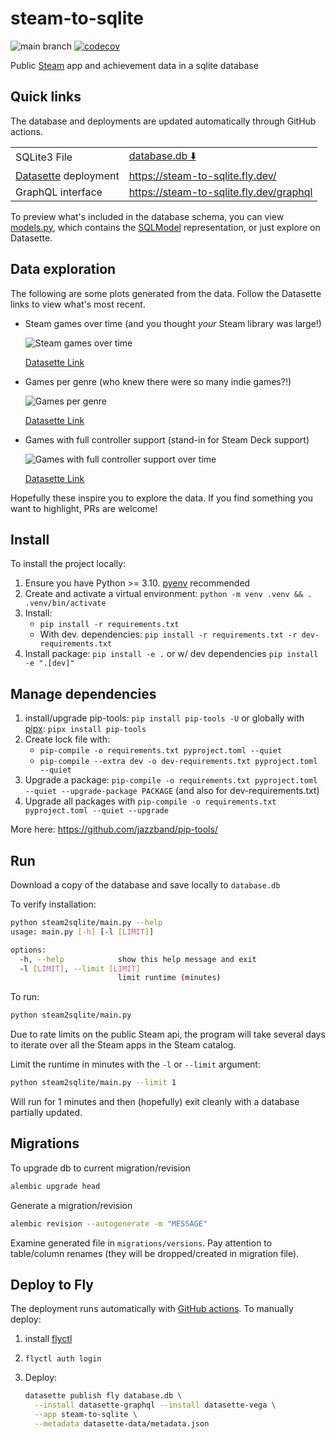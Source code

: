 # steam-to-sqlite

![main branch](https://github.com/falkben/steam-to-sqlite/actions/workflows/test.yml/badge.svg?branch=main) [![codecov](https://codecov.io/gh/falkben/steam-to-sqlite/branch/main/graph/badge.svg?token=ZPVU94M3XE)](https://codecov.io/gh/falkben/steam-to-sqlite)

Public [Steam](https://store.steampowered.com/) app and achievement data in a sqlite database

## Quick links

The database and deployments are updated automatically through GitHub actions.

| | |
|-|-|
|SQLite3 File|[database.db ⬇️](https://www.dropbox.com/s/i47qt3chrp9lr9e/database.db?dl=1) |
|[Datasette](https://datasette.io/) deployment|<https://steam-to-sqlite.fly.dev/>|
|GraphQL interface|<https://steam-to-sqlite.fly.dev/graphql>|

To preview what's included in the database schema, you can view [models.py](/steam2sqlite/models.py), which contains the [SQLModel](https://sqlmodel.tiangolo.com/) representation, or just explore on Datasette.

## Data exploration

The following are some plots generated from the data. Follow the Datasette links to view what's most recent.

- Steam games over time (and you thought _your_ Steam library was large!)

   ![Steam games over time](https://user-images.githubusercontent.com/653031/199382416-cf8c43f0-2cc5-47a5-99d7-ad7b32b41af9.png)

   [Datasette Link](https://steam-to-sqlite.fly.dev/database?sql=select%0D%0A++strftime%28%27%25Y%27%2C+steam_app.release_date%29+as+year%2C%0D%0A++sum%28count%28steam_app.pk%29%29+over+%28%0D%0A++++order+by%0D%0A++++++steam_app.release_date%0D%0A++%29+as+total%0D%0Afrom%0D%0A++steam_app%0D%0Awhere%0D%0A++steam_app.release_date+is+not+NULL%0D%0A++and+steam_app.release_date+%3E%3D+date%28%222003-01-01%22%29%0D%0A++and+steam_app.release_date+%3C+CURRENT_DATE%0D%0A++and+steam_app.type+%3D+%22game%22%0D%0Agroup+by%0D%0A++year%0D%0Aorder+by%0D%0A++steam_app.release_date+asc#g.mark=line&g.x_column=year&g.x_type=ordinal&g.y_column=total&g.y_type=quantitative)

- Games per genre (who knew there were so many indie games?!)

   ![Games per genre](https://user-images.githubusercontent.com/653031/199382566-bf2cc609-f2c3-4841-a871-3cb2605c32de.png)

   [Datasette Link](https://steam-to-sqlite.fly.dev/database?sql=select+genre.description%2C+count(steam_app.pk)+as+apps%0D%0Afrom+genre%0D%0Ajoin+genresteammapplink+on+genre_pk+%3D+genre.pk%0D%0Ajoin+steam_app+on+genresteammapplink.steam_app_pk+%3D+steam_app.pk%0D%0AGROUP+by+genre.pk%0D%0Aorder+by+apps+desc%3B#g.mark=bar&g.x_column=description&g.x_type=ordinal&g.y_column=apps&g.y_type=quantitative)

- Games with full controller support (stand-in for Steam Deck support)

   ![Games with full controller support over time](https://user-images.githubusercontent.com/653031/199390356-ad488ecd-e64b-4ca1-a5ba-0bc6ff3dd4cd.png)

   [Datasette Link](https://steam-to-sqlite.fly.dev/database?sql=select%0D%0A++strftime%28%27%25Y%27%2C+steam_app.release_date%29+as+year%2C%0D%0A++sum%28count%28steam_app.pk%29%29+over+%28%0D%0A++++order+by%0D%0A++++++steam_app.release_date%0D%0A++%29+as+total%0D%0Afrom%0D%0A++steam_app%0D%0Awhere%0D%0A++steam_app.release_date+is+not+NULL%0D%0A++and+steam_app.release_date+%3E%3D+date%28%222003-01-01%22%29%0D%0A++and+steam_app.release_date+%3C+CURRENT_DATE%0D%0A++and+steam_app.type+%3D+%22game%22%0D%0A++and+steam_app.controller_support+%3D%3D+%22full%22%0D%0Agroup+by%0D%0A++year%0D%0Aorder+by%0D%0A++steam_app.release_date+asc#g.mark=line&g.x_column=year&g.x_type=ordinal&g.y_column=total&g.y_type=quantitative)

Hopefully these inspire you to explore the data. If you find something you want to highlight, PRs are welcome!

## Install

To install the project locally:

1. Ensure you have Python >= 3.10. [pyenv](https://github.com/pyenv/pyenv) recommended
2. Create and activate a virtual environment: `python -m venv .venv && . .venv/bin/activate`
3. Install:
   - `pip install -r requirements.txt`
   - With dev. dependencies: `pip install -r requirements.txt -r dev-requirements.txt`
4. Install package: `pip install -e .` or w/ dev dependencies `pip install -e ".[dev]"`

## Manage dependencies

1. install/upgrade pip-tools: `pip install pip-tools -U` or globally with [pipx](https://github.com/pypa/pipx): `pipx install pip-tools`
2. Create lock file with:
   - `pip-compile -o requirements.txt pyproject.toml --quiet`
   - `pip-compile --extra dev -o dev-requirements.txt pyproject.toml --quiet`
3. Upgrade a package: `pip-compile -o requirements.txt pyproject.toml --quiet --upgrade-package PACKAGE` (and also for dev-requirements.txt)
4. Upgrade all packages with `pip-compile -o requirements.txt pyproject.toml --quiet --upgrade`

More here: <https://github.com/jazzband/pip-tools/>

## Run

Download a copy of the database and save locally to `database.db`

To verify installation:

```bash
python steam2sqlite/main.py --help
usage: main.py [-h] [-l [LIMIT]]

options:
  -h, --help            show this help message and exit
  -l [LIMIT], --limit [LIMIT]
                        limit runtime (minutes)
```

To run:

```sh
python steam2sqlite/main.py
```

Due to rate limits on the public Steam api, the program will take several days to iterate over all the Steam apps in the Steam catalog.

Limit the runtime in minutes with the `-l` or `--limit` argument:

```sh
python steam2sqlite/main.py --limit 1
```

Will run for 1 minutes and then (hopefully) exit cleanly with a database partially updated.

## Migrations

To upgrade db to current migration/revision

```sh
alembic upgrade head
```

Generate a migration/revision

```sh
alembic revision --autogenerate -m "MESSAGE"
```

Examine generated file in `migrations/versions`. Pay attention to table/column renames (they will be dropped/created in migration file).

## Deploy to Fly

The deployment runs automatically with [GitHub actions](/.github/workflows/main.yml). To manually deploy:

1. install [flyctl](https://fly.io/docs/getting-started/installing-flyctl/)
2. `flyctl auth login`
3. Deploy:

    ```sh
    datasette publish fly database.db \
      --install datasette-graphql --install datasette-vega \
      --app steam-to-sqlite \
      --metadata datasette-data/metadata.json
    ```
